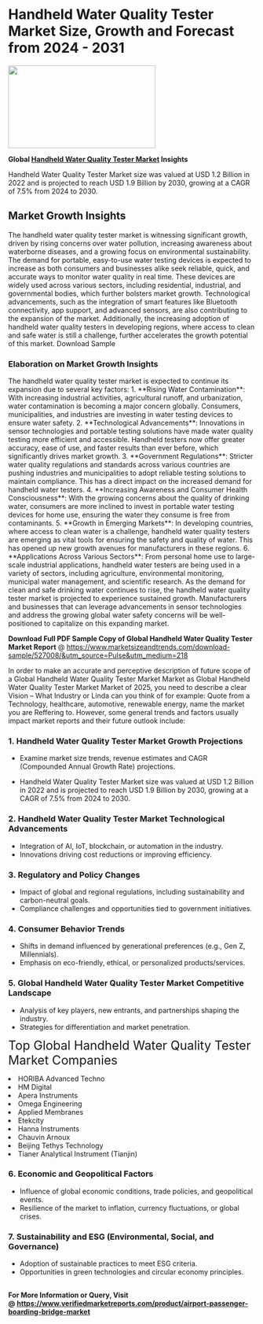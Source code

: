 <H1>Handheld Water Quality Tester Market Size, Growth and Forecast from 2024 - 2031</H1><img class="aligncenter size-medium wp-image-584254" src="https://thirdeyenews.in/wp-content/uploads/2024/09/Global-Market-Research-300x168.jpeg" alt="" width="300" height="168" /><p><strong>Global&nbsp;<a href="https://www.marketsizeandtrends.com/download-sample/527008/&amp;utm_source=Pulse&amp;utm_medium=218">Handheld Water Quality Tester Market</a> Insights</strong></p><p>Handheld Water Quality Tester Market size was valued at USD 1.2 Billion in 2022 and is projected to reach USD 1.9 Billion by 2030, growing at a CAGR of 7.5% from 2024 to 2030.</p><p><h2>Market Growth Insights</h2> The handheld water quality tester market is witnessing significant growth, driven by rising concerns over water pollution, increasing awareness about waterborne diseases, and a growing focus on environmental sustainability. The demand for portable, easy-to-use water testing devices is expected to increase as both consumers and businesses alike seek reliable, quick, and accurate ways to monitor water quality in real time. These devices are widely used across various sectors, including residential, industrial, and governmental bodies, which further bolsters market growth. Technological advancements, such as the integration of smart features like Bluetooth connectivity, app support, and advanced sensors, are also contributing to the expansion of the market. Additionally, the increasing adoption of handheld water quality testers in developing regions, where access to clean and safe water is still a challenge, further accelerates the growth potential of this market. Download Sample <h3>Elaboration on Market Growth Insights</h3> The handheld water quality tester market is expected to continue its expansion due to several key factors: 1. **Rising Water Contamination**: With increasing industrial activities, agricultural runoff, and urbanization, water contamination is becoming a major concern globally. Consumers, municipalities, and industries are investing in water testing devices to ensure water safety. 2. **Technological Advancements**: Innovations in sensor technologies and portable testing solutions have made water quality testing more efficient and accessible. Handheld testers now offer greater accuracy, ease of use, and faster results than ever before, which significantly drives market growth. 3. **Government Regulations**: Stricter water quality regulations and standards across various countries are pushing industries and municipalities to adopt reliable testing solutions to maintain compliance. This has a direct impact on the increased demand for handheld water testers. 4. **Increasing Awareness and Consumer Health Consciousness**: With the growing concerns about the quality of drinking water, consumers are more inclined to invest in portable water testing devices for home use, ensuring the water they consume is free from contaminants. 5. **Growth in Emerging Markets**: In developing countries, where access to clean water is a challenge, handheld water quality testers are emerging as vital tools for ensuring the safety and quality of water. This has opened up new growth avenues for manufacturers in these regions. 6. **Applications Across Various Sectors**: From personal home use to large-scale industrial applications, handheld water testers are being used in a variety of sectors, including agriculture, environmental monitoring, municipal water management, and scientific research. As the demand for clean and safe drinking water continues to rise, the handheld water quality tester market is projected to experience sustained growth. Manufacturers and businesses that can leverage advancements in sensor technologies and address the growing global water safety concerns will be well-positioned to capitalize on this expanding market. </p><p><span class=""><strong>Download Full PDF Sample Copy of Global Handheld Water Quality Tester Market Report</strong> @ <a href="https://www.marketsizeandtrends.com/download-sample/527008/&amp;utm_source=Pulse&amp;utm_medium=218" target="_blank">https://www.marketsizeandtrends.com/download-sample/527008/&amp;utm_source=Pulse&amp;utm_medium=218</a></span></p><p>In order to make an accurate and perceptive description of future scope of a Global&nbsp;Handheld Water Quality Tester Market Market as Global&nbsp;Handheld Water Quality Tester Market Market of 2025, you need to describe a clear Vision &ndash; What Industry or Linda can you think of for example: Quote from a Technology, healthcare, automotive, renewable energy, name the market you are Reffering to. However, some general trends and factors usually impact market reports and their future outlook include:</p><h3>1.&nbsp;<strong>Handheld Water Quality Tester Market Growth Projections</strong></h3><ul><li>Examine market size trends, revenue estimates and CAGR (Compounded Annual Growth Rate) projections.</li><li><p>Handheld Water Quality Tester Market size was valued at USD 1.2 Billion in 2022 and is projected to reach USD 1.9 Billion by 2030, growing at a CAGR of 7.5% from 2024 to 2030.</p></li></ul><h3>2.&nbsp;<strong>Handheld Water Quality Tester Market Technological Advancements</strong></h3><ul><li>Integration of AI, IoT, blockchain, or automation in the industry.</li><li>Innovations driving cost reductions or improving efficiency.</li></ul><h3>3.&nbsp;<strong>Regulatory and Policy Changes</strong></h3><ul><li>Impact of global and regional regulations, including sustainability and carbon-neutral goals.</li><li>Compliance challenges and opportunities tied to government initiatives.</li></ul><h3>4.&nbsp;<strong>Consumer Behavior Trends</strong></h3><ul><li>Shifts in demand influenced by generational preferences (e.g., Gen Z, Millennials).</li><li>Emphasis on eco-friendly, ethical, or personalized products/services.</li></ul><h3>5.&nbsp;<strong>Global Handheld Water Quality Tester Market Competitive Landscape</strong></h3><ul><li>Analysis of key players, new entrants, and partnerships shaping the industry.</li><li>Strategies for differentiation and market penetration.</li></ul><p data-pm-slice="1 1 []"><span style="color: inherit; font-family: inherit; font-size: 25px;">Top Global Handheld Water Quality Tester Market Companies</span></p><div class="" data-test-id=""><p><li>HORIBA Advanced Techno</li><li> HM Digital</li><li> Apera Instruments</li><li> Omega Engineering</li><li> Applied Membranes</li><li> Etekcity</li><li> Hanna Instruments</li><li> Chauvin Arnoux</li><li> Beijing Tethys Technology</li><li> Tianer Analytical Instrument (Tianjin)</li></p></div><h3>6.&nbsp;<strong>Economic and Geopolitical Factors</strong></h3><ul><li>Influence of global economic conditions, trade policies, and geopolitical events.</li><li>Resilience of the market to inflation, currency fluctuations, or global crises.</li></ul><h3>7.&nbsp;<strong>Sustainability and ESG (Environmental, Social, and Governance)</strong></h3><ul><li>Adoption of sustainable practices to meet ESG criteria.</li><li>Opportunities in green technologies and circular economy principles.</li></ul><h2><strong style="font-size: 14px;">For More Information or Query, Visit @&nbsp;</strong><a style="background-color: #ffffff; font-size: 14px;" href="https://www.marketsizeandtrends.com/report/handheld-water-quality-tester-market/" target="_blank">https://www.verifiedmarketreports.com/product/airport-passenger-boarding-bridge-market</a></h2>
